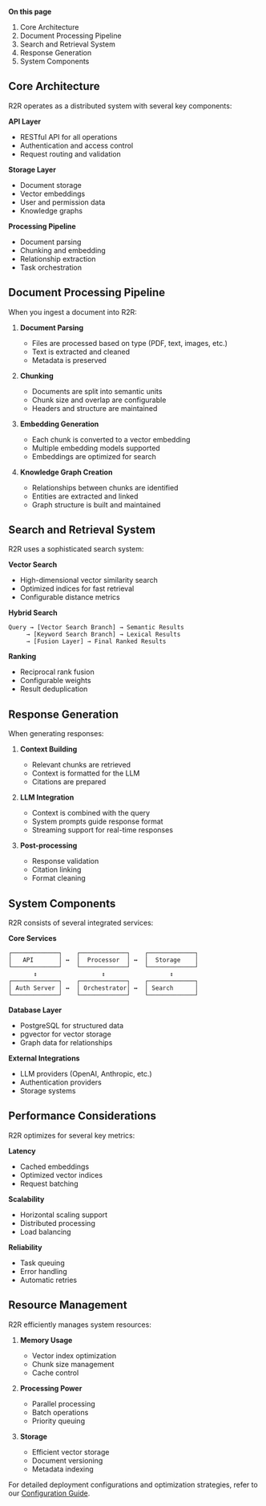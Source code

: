 
**On this page**
1. Core Architecture
2. Document Processing Pipeline
3. Search and Retrieval System
4. Response Generation
5. System Components

## Core Architecture

R2R operates as a distributed system with several key components:

**API Layer**
- RESTful API for all operations
- Authentication and access control
- Request routing and validation

**Storage Layer**
- Document storage
- Vector embeddings
- User and permission data
- Knowledge graphs

**Processing Pipeline**
- Document parsing
- Chunking and embedding
- Relationship extraction
- Task orchestration

## Document Processing Pipeline

When you ingest a document into R2R:

1. **Document Parsing**
   - Files are processed based on type (PDF, text, images, etc.)
   - Text is extracted and cleaned
   - Metadata is preserved

2. **Chunking**
   - Documents are split into semantic units
   - Chunk size and overlap are configurable
   - Headers and structure are maintained

3. **Embedding Generation**
   - Each chunk is converted to a vector embedding
   - Multiple embedding models supported
   - Embeddings are optimized for search

4. **Knowledge Graph Creation**
   - Relationships between chunks are identified
   - Entities are extracted and linked
   - Graph structure is built and maintained

## Search and Retrieval System

R2R uses a sophisticated search system:

**Vector Search**
- High-dimensional vector similarity search
- Optimized indices for fast retrieval
- Configurable distance metrics

**Hybrid Search**
```
Query → [Vector Search Branch] → Semantic Results
     → [Keyword Search Branch] → Lexical Results
     → [Fusion Layer] → Final Ranked Results
```

**Ranking**
- Reciprocal rank fusion
- Configurable weights
- Result deduplication

## Response Generation

When generating responses:

1. **Context Building**
   - Relevant chunks are retrieved
   - Context is formatted for the LLM
   - Citations are prepared

2. **LLM Integration**
   - Context is combined with the query
   - System prompts guide response format
   - Streaming support for real-time responses

3. **Post-processing**
   - Response validation
   - Citation linking
   - Format cleaning

## System Components

R2R consists of several integrated services:

**Core Services**
```
┌─────────────┐    ┌─────────────┐    ┌─────────────┐
│   API       │ ↔  │  Processor  │ ↔  │  Storage    │
└─────────────┘    └─────────────┘    └─────────────┘
       ↕                  ↕                  ↕
┌─────────────┐    ┌─────────────┐    ┌─────────────┐
│ Auth Server │ ↔  │ Orchestrator│ ↔  │ Search      │
└─────────────┘    └─────────────┘    └─────────────┘
```

**Database Layer**
- PostgreSQL for structured data
- pgvector for vector storage
- Graph data for relationships

**External Integrations**
- LLM providers (OpenAI, Anthropic, etc.)
- Authentication providers
- Storage systems

## Performance Considerations

R2R optimizes for several key metrics:

**Latency**
- Cached embeddings
- Optimized vector indices
- Request batching

**Scalability**
- Horizontal scaling support
- Distributed processing
- Load balancing

**Reliability**
- Task queuing
- Error handling
- Automatic retries

## Resource Management

R2R efficiently manages system resources:

1. **Memory Usage**
   - Vector index optimization
   - Chunk size management
   - Cache control

2. **Processing Power**
   - Parallel processing
   - Batch operations
   - Priority queuing

3. **Storage**
   - Efficient vector storage
   - Document versioning
   - Metadata indexing

For detailed deployment configurations and optimization strategies, refer to our [Configuration Guide](/documentation/configuration).